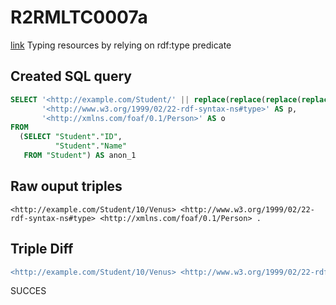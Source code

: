 # R2RMLTC0007a
[link](https://www.w3.org/TR/rdb2rdf-test-cases/#R2RMLTC0007a)
Typing resources by relying on rdf:type predicate

## Created SQL query
```sql
SELECT '<http://example.com/Student/' || replace(replace(replace(replace(replace(replace(CAST(anon_1."Student"."ID" AS VARCHAR), ' ', '%20'), '/', '%2F'), '(', '%28'), ')', '%29'), ',', '%2C'), ':', '%3A') || '/' || replace(replace(replace(replace(replace(replace(CAST(anon_1."Student"."Name" AS VARCHAR), ' ', '%20'), '/', '%2F'), '(', '%28'), ')', '%29'), ',', '%2C'), ':', '%3A') || '>' AS s,
       '<http://www.w3.org/1999/02/22-rdf-syntax-ns#type>' AS p,
       '<http://xmlns.com/foaf/0.1/Person>' AS o
FROM
  (SELECT "Student"."ID",
          "Student"."Name"
   FROM "Student") AS anon_1
```

## Raw ouput triples
```
<http://example.com/Student/10/Venus> <http://www.w3.org/1999/02/22-rdf-syntax-ns#type> <http://xmlns.com/foaf/0.1/Person> .
```

## Triple Diff
```diff
<http://example.com/Student/10/Venus> <http://www.w3.org/1999/02/22-rdf-syntax-ns#type> <http://xmlns.com/foaf/0.1/Person> .
```

SUCCES